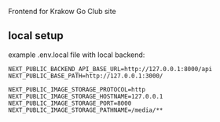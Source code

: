 Frontend for Krakow Go Club site

## local setup
example .env.local file with local backend:
```
NEXT_PUBLIC_BACKEND_API_BASE_URL=http://127.0.0.1:8000/api
NEXT_PUBLIC_BASE_PATH=http://127.0.0.1:3000/

NEXT_PUBLIC_IMAGE_STORAGE_PROTOCOL=http
NEXT_PUBLIC_IMAGE_STORAGE_HOSTNAME=127.0.0.1
NEXT_PUBLIC_IMAGE_STORAGE_PORT=8000
NEXT_PUBLIC_IMAGE_STORAGE_PATHNAME=/media/**
```
